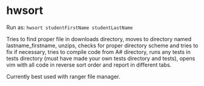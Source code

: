 # hwsort


Run as: `hwsort studentFirstName studentLastName`

Tries to find proper file in downloads directory, moves 
to directory named lastname_firstname, unzips, checks for proper
directory scheme and tries to fix if necessary, tries to
compile code from A# directory, runs any tests in tests directory
(must have made your own tests directory and tests), opens
vim with all code in reverse sort order and report in
different tabs.

Currently best used with ranger file manager.
